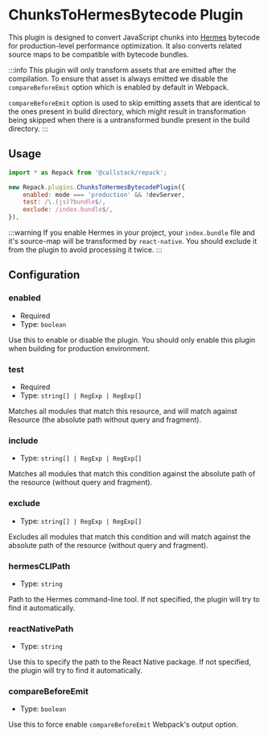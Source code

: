 # ChunksToHermesBytecode Plugin

This plugin is designed to convert JavaScript chunks into [Hermes](https://hermesengine.dev/) bytecode for production-level performance optimization.
It also converts related source maps to be compatible with bytecode bundles.

:::info
This plugin will only transform assets that are emitted after the compilation. To ensure that asset is always emitted we disable the `compareBeforeEmit` option which is enabled by default in Webpack.

`compareBeforeEmit` option is used to skip emitting assets that are identical to the
ones present in build directory, which might result in transformation being
skipped when there is a untransformed bundle present in the build directory.
:::

## Usage

```js title="webpack.config.js"
import * as Repack from '@callstack/repack';

new Repack.plugins.ChunksToHermesBytecodePlugin({
    enabled: mode === 'production' && !devServer,
    test: /\.(js)?bundle$/,
    exclude: /index.bundle$/,
}),
```

:::warning
If you enable Hermes in your project, your `index.bundle` file and it's source-map will be transformed by `react-native`.
You should exclude it from the plugin to avoid processing it twice.
:::

## Configuration

### enabled

- Required
- Type: `boolean`

Use this to enable or disable the plugin. You should only enable this plugin when building for production environment.

### test

- Required
- Type: `string[] | RegExp | RegExp[]`

Matches all modules that match this resource, and will match against Resource (the absolute path without query and fragment).

### include

- Type: `string[] | RegExp | RegExp[]`

Matches all modules that match this condition against the absolute path of the resource (without query and fragment).

### exclude

- Type: `string[] | RegExp | RegExp[]`

Excludes all modules that match this condition and will match against the absolute path of the resource (without query and fragment).

### hermesCLIPath

- Type: `string`

Path to the Hermes command-line tool. If not specified, the plugin will try to find it automatically.

### reactNativePath

- Type: `string`

Use this to specify the path to the React Native package. If not specified, the plugin will try to find it automatically.

### compareBeforeEmit

- Type: `boolean`

Use this to force enable `compareBeforeEmit` Webpack's output option.

